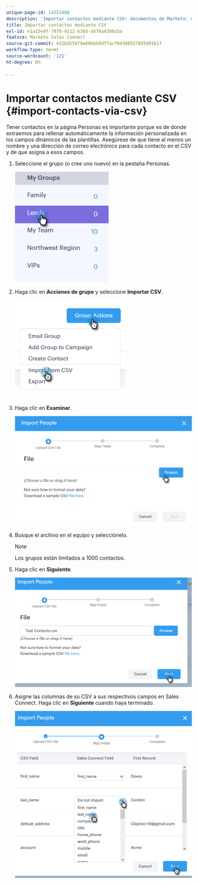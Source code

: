 ```yaml
---
unique-page-id: 14352468
description: 'Importar contactos mediante CSV: documentos de Marketo: documentación del producto'
title: Importar contactos mediante CSV
exl-id: e1a15e9f-7978-4112-b38d-ab78a4300a5a
feature: Marketo Sales Connect
source-git-commit: 431bd258f9a68bbb9df7acf043085578d3d91b1f
workflow-type: tm+mt
source-wordcount: '121'
ht-degree: 0%

---
```


# Importar contactos mediante CSV {#import-contacts-via-csv}

Tener contactos en la página Personas es importante porque es de donde extraemos para rellenar automáticamente la información personalizada en los campos dinámicos de las plantillas. Asegúrese de que tiene al menos un nombre y una dirección de correo electrónico para cada contacto en el CSV y de que asigna a esos campos.

1. Seleccione el grupo (o cree uno nuevo) en la pestaña Personas.

   ![](assets/one.png)

1. Haga clic en **Acciones de grupo** y seleccione **Importar CSV**.

   ![](assets/two.png)

1. Haga clic en **Examinar**.

   ![](assets/three.png)

1. Busque el archivo en el equipo y selecciónelo.

   >[!NOTE]
   >
   >Los grupos están limitados a 1000 contactos.

1. Haga clic en **Siguiente**.

   ![](assets/four.png)

1. Asigne las columnas de su CSV a sus respectivos campos en Sales Connect. Haga clic en **Siguiente** cuando haya terminado.

   ![](assets/five.png)
